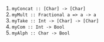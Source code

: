 1. `myConcat :: [Char] -> [Char]`
2. `myMult :: Fractional a => a -> a`
3. `myTake :: Int -> [Char] -> [Char]`
4. `myCom :: Int -> Bool`
5. `myAlph :: Char -> Bool`
